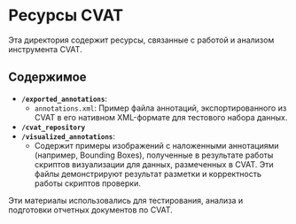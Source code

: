 # Ресурсы CVAT

Эта директория содержит ресурсы, связанные с работой и анализом инструмента CVAT.

## Содержимое

*   **`/exported_annotations`**:
    *   `annotations.xml`: Пример файла аннотаций, экспортированного из CVAT в его нативном XML-формате для тестового набора данных.
*   **`/cvat_repository`**
*   **`/visualized_annotations`**:
    *   Содержит примеры изображений с наложенными аннотациями (например, Bounding Boxes), полученные в результате работы скриптов визуализации для данных, размеченных в CVAT. Эти файлы демонстрируют результат разметки и корректность работы скриптов проверки.

Эти материалы использовались для тестирования, анализа и подготовки отчетных документов по CVAT.